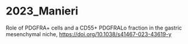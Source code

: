 # 2023_Manieri
Role of PDGFRA+ cells and a CD55+ PDGFRALo fraction in the gastric mesenchymal niche, https://doi.org/10.1038/s41467-023-43619-y
